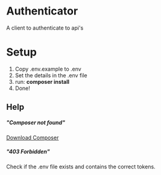 # Authenticator

A client to authenticate to api's

# Setup

1. Copy .env.example to .env
2. Set the details in the .env file
3. run: **composer install**
4. Done!


## Help

##### "Composer not found"
[Download Composer](https://getcomposer.org/download/)

##### "403 Forbidden"
Check if the .env file exists and contains the correct tokens.
